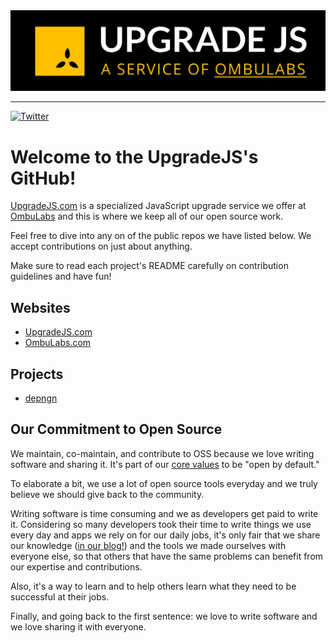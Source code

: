<picture>
  <img alt="Shows dark version of UpgradeJS logo in dark mode and light version in light mode" src="https://raw.githubusercontent.com/upgradejs/.github/main/upgrade_js_logo_light.png">
</picture>

---

[![Twitter](https://img.shields.io/badge/twitter-%231DA1F2.svg?&style=for-the-badge&logo=twitter&logoColor=white)](https://twitter.com/JSUpgrade)

# Welcome to the UpgradeJS's GitHub!

[UpgradeJS.com](https://www.upgradejs.com) is a specialized JavaScript upgrade
service we offer at [OmbuLabs](https://www.ombulabs.com) and this is where we
keep all of our open source work.

Feel free to dive into any on of the public repos we have listed below. We
accept contributions on just about anything.

Make sure to read each project's README carefully on contribution guidelines and have fun!

## Websites

* [UpgradeJS.com](https://www.UpgradeJS.com)
* [OmbuLabs.com](https://www.ombulabs.com)

## Projects
* [depngn](https://github.com/upgradejs/depngn)

## Our Commitment to Open Source

We maintain, co-maintain, and contribute to OSS because we love writing software
and sharing it. It's part of our [core values](https://www.ombulabs.com/blog/values/our-values.html)
to be "open by default."

To elaborate a bit, we use a lot of open source tools everyday and we truly
believe we should give back to the community.

Writing software is time consuming and we as developers get paid to write it.
Considering so many developers took their time to write things we use every day
and apps we rely on for our daily jobs, it's only fair that we share our
knowledge ([in our blog!](https://www.ombulabs.com/blog)) and the tools we made
ourselves with everyone else, so that others that have the same problems can
benefit from our expertise and contributions.

Also, it's a way to learn and to help others learn what they need to be
successful at their jobs.

Finally, and going back to the first sentence: we love to write software and we
love sharing it with everyone.

